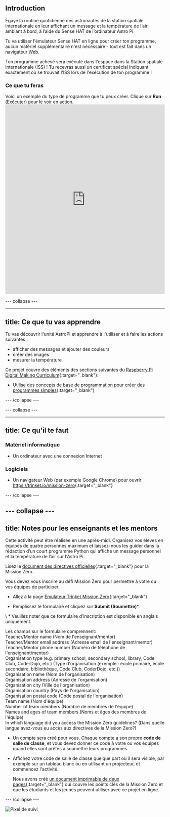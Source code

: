 ## Introduction

Égaye la routine quotidienne des astronautes de la station spatiale internationale en leur affichant un message et la température de l’air ambiant à bord, à l’aide du Sense HAT de l’ordinateur Astro Pi.

Tu va utiliser l'émulateur Sense HAT en ligne pour créer ton programme, aucun matériel supplémentaire n'est nécessaire - tout est fait dans un navigateur Web.

Ton programme achevé sera exécuté dans l'espace dans la Station spatiale internationale (ISS) ! Tu recevras aussi un certificat spécial indiquant exactement où se trouvait l'ISS lors de l'exécution de ton programme !

### Ce que tu feras

Voici un exemple du type de programme que tu peux créer. Clique sur **Run** (Exécuter) pour le voir en action. <iframe src="https://trinket.io/embed/python/069f6138f7?outputOnly=true&start=result" width="100%" height="600" frameborder="0" marginwidth="0" marginheight="0" allowfullscreen mark="crwd-mark"></iframe> 

\--- collapse \---

* * *

## title: Ce que tu vas apprendre

Tu vas découvrir l'unité AstroPi et apprendre à l'utiliser et à faire les actions suivantes :

+ afficher des messages et ajouter des couleurs
+ créer des images
+ mesurer la température

Ce projet couvre des éléments des sections suivantes du [Raspberry Pi Digital Making Curriculum](http://rpf.io/curriculum){:target="_blank"}:

+ [Utilise des concepts de base de programmation pour créer des programmes simples](https://curriculum.raspberrypi.org/programming/creator/){:target="_blank"}

\--- /collapse \---

\--- collapse \---

* * *

## title: Ce qu'il te faut

### Matériel informatique

+ Un ordinateur avec une connexion Internet

### Logiciels

+ Un navigateur Web (par exemple Google Chrome) pour ouvrir <https://trinket.io/mission-zero>{:target="_blank"}

\--- /collapse \---

## \--- collapse \---

## title: Notes pour les enseignants et les mentors

Cette activité peut être réalisée en une après-midi. Organisez vos élèves en équipes de quatre personnes maximum et laissez-nous les guider dans la rédaction d’un court programme Python qui affiche un message personnel et la température de l’air sur l'Astro Pi.

Lisez le [document des directives officielles](https://astro-pi.org/wp-content/uploads/2018/09/Astro_Pi_Mission_Zero_Guidelines_2018_19_V12_pages.pdf){:target="_blank"} pour la Mission Zero.

Vous devez vous inscrire au défi Mission Zero pour permettre à votre ou vos équipes de participer.

+ Allez à la page [Emulateur Trinket Mission Zero](https://trinket.io/mission-zero/register){:target="_blank"}.

+ Remplissez le formulaire et cliquez sur **Submit (Soumettre)**\*. 

\ * Veuillez noter que ce formulaire d'inscription est disponible en anglais uniquement.

Les champs sur le formulaire comprennent:  
Teacher/Mentor name (Nom de l'enseignant/mentor)  
Teacher/Mentor email address (Adresse email de l'enseignant/mentor)  
Teacher/Mentor phone number (Numéro de téléphone de l'enseignant/mentor)  
Organisation type (e.g. primary school, secondary school, library, Code Club, CoderDojo, etc.) (Type d'organisation (exemple : école primaire, école secondaire, bibliothèque, Code Club, CoderDojo, etc.))  
Organisation name (Nom de l'organisation)  
Organisation address (Adresse de l'organisation)  
Organisation city (Ville de l'organisation)  
Organisation country (Pays de l'organisation)  
Organisation postal code (Code postal de l'organisation)  
Team name (Nom d'équipe)  
Number of team members (Nombre de membres de l'équipe)  
Names and ages of team members (Noms et âges des membres de l'équipe)  
In which language did you access the Mission Zero guidelines? (Dans quelle langue avez-vous eu accès aux directives de la Mission Zero?)

+ Un compte sera créé pour vous. Chaque compte a son propre **code de salle de classe**, et vous devez donner ce code à votre ou vos équipes quand elles sont prêtes à soumettre leurs programmes.

+ Affichez votre code de salle de classe quelque part où il sera visible, par exemple sur un tableau blanc ou en utilisant un projecteur, et commencez l'activité.
    
    Nous avons créé [ un document imprimable de deux pages](https://astro-pi.org/astro_pi_mission_zero_project_print_out_v10_print/){:target="_blank"} qui couvre les points clés de la Mission Zero et que les étudiants et les jeunes peuvent utiliser avec ce projet en ligne.

\--- /collapse \---

![Pixel de suivi](https://code.org/api/hour/begin_raspberrypi_astropi.png)